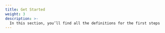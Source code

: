 ```yaml
---
title: Get Started
weight: 3
description: >-
  In this section, you’ll find all the definitions for the first steps to use Charles.
---
```

